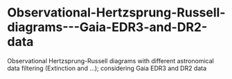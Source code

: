 # Observational-Hertzsprung-Russell-diagrams---Gaia-EDR3-and-DR2-data
Observational Hertzsprung-Russell diagrams with different astronomical data filtering (Extinction and ...); considering Gaia EDR3 and DR2 data 
